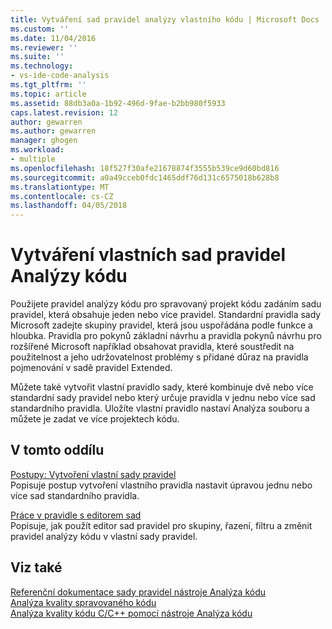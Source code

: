 ```yaml
---
title: Vytváření sad pravidel analýzy vlastního kódu | Microsoft Docs
ms.custom: ''
ms.date: 11/04/2016
ms.reviewer: ''
ms.suite: ''
ms.technology:
- vs-ide-code-analysis
ms.tgt_pltfrm: ''
ms.topic: article
ms.assetid: 88db3a0a-1b92-496d-9fae-b2bb980f5933
caps.latest.revision: 12
author: gewarren
ms.author: gewarren
manager: ghogen
ms.workload:
- multiple
ms.openlocfilehash: 18f527f30afe21678874f3555b539ce9d60bd816
ms.sourcegitcommit: a0a49cceb0fdc1465ddf76d131c6575018b628b8
ms.translationtype: MT
ms.contentlocale: cs-CZ
ms.lasthandoff: 04/05/2018
---
```

# <a name="creating-custom-code-analysis-rule-sets"></a>Vytváření vlastních sad pravidel Analýzy kódu
Použijete pravidel analýzy kódu pro spravovaný projekt kódu zadáním sadu pravidel, která obsahuje jeden nebo více pravidel. Standardní pravidla sady Microsoft zadejte skupiny pravidel, která jsou uspořádána podle funkce a hloubka. Pravidla pro pokynů základní návrhu a pravidla pokynů návrhu pro rozšířené Microsoft například obsahovat pravidla, které soustředit na použitelnost a jeho udržovatelnost problémy s přidané důraz na pravidla pojmenování v sadě pravidel Extended.  
  
 Můžete také vytvořit vlastní pravidlo sady, které kombinuje dvě nebo více standardní sady pravidel nebo který určuje pravidla v jednu nebo více sad standardního pravidla. Uložíte vlastní pravidlo nastaví Analýza souboru a můžete je zadat ve více projektech kódu.  
  
## <a name="in-this-section"></a>V tomto oddílu  
 [Postupy: Vytvoření vlastní sady pravidel](../code-quality/how-to-create-a-custom-rule-set.md)  
 Popisuje postup vytvoření vlastního pravidla nastavit úpravou jednu nebo více sad standardního pravidla.  
  
 [Práce v pravidle s editorem sad](../code-quality/working-in-the-code-analysis-rule-set-editor.md)  
 Popisuje, jak použít editor sad pravidel pro skupiny, řazení, filtru a změnit pravidel analýzy kódu v vlastní sady pravidel.  
  
## <a name="see-also"></a>Viz také  
 [Referenční dokumentace sady pravidel nástroje Analýza kódu](../code-quality/code-analysis-rule-set-reference.md)   
 [Analýza kvality spravovaného kódu](../code-quality/analyzing-managed-code-quality-by-using-code-analysis.md)   
 [Analýza kvality kódu C/C++ pomocí nástroje Analýza kódu](../code-quality/analyzing-c-cpp-code-quality-by-using-code-analysis.md)